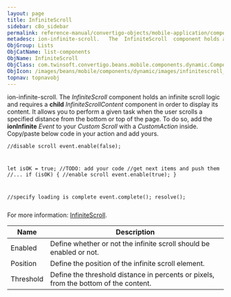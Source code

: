 ```yaml
---
layout: page
title: InfiniteScroll
sidebar: c8o_sidebar
permalink: reference-manual/convertigo-objects/mobile-application/components/list-components/infinitescroll/
metadesc: ion-infinite-scroll.   The  InfiniteScroll  component holds an infinite scroll logic and requires a  child   InfiniteScrollContent  component in order
ObjGroup: Lists
ObjCatName: list-components
ObjName: InfiniteScroll
ObjClass: com.twinsoft.convertigo.beans.mobile.components.dynamic.ComponentManager$1
ObjIcon: /images/beans/mobile/components/dynamic/images/infinitescroll_color_32x32.png
topnav: topnavobj
---
```

ion-infinite-scroll. 
 The <i>InfiniteScroll</i> component holds an infinite scroll logic and requires a <b>child</b> <i>InfiniteScrollContent</i> component in order to display its content.
It allows you to perform a given task when the user scrolls a specified distance from the bottom or top of the page.
To do so, add the <b>ionInfinite</b> <i>Event</i> to your <i>Custom Scroll</i> with a <i>CustomAction</i> inside.
Copy/paste below code in your action and add yours.
<code><pre>//disable scroll
event.enable(false);

let isOK = true;
//TODO: add your code
//get next items and push them
//...
if (isOK) {
	//enable scroll
	event.enable(true);
}

//specify loading is complete
event.complete();
resolve();
</pre></code>
For more information: <a href='https://ionicframework.com/docs/v3/api/components/infinite-scroll/InfiniteScroll/' target='_blank'>InfiniteScroll</a>.

Name | Description 
--- | ---
Enabled | Define whether or not the infinite scroll should be enabled or not.
Position | Define the position of the infinite scroll element.
Threshold | Define the threshold distance in percents or pixels, from the bottom of the content.

